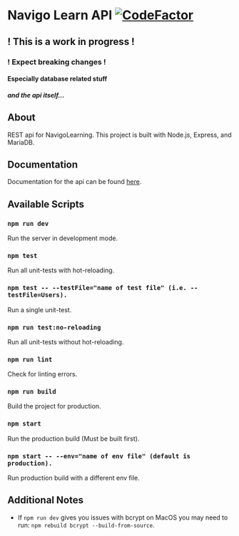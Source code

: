 # Navigo Learn API [![CodeFactor](https://www.codefactor.io/repository/github/navigolearn/api/badge/master)](https://www.codefactor.io/repository/github/navigolearn/api/overview/master)
## ! This is a work in progress !
### ! Expect breaking changes !
#### Especially database related stuff
##### and the api itself...

## About

REST api for NavigoLearning. This project is built with Node.js, Express, and
MariaDB.

## Documentation

Documentation for the api can be found [here](docs/paths/README.md).

## Available Scripts

### `npm run dev`

Run the server in development mode.

### `npm test`

Run all unit-tests with hot-reloading.

### `npm test -- --testFile="name of test file" (i.e. --testFile=Users).`

Run a single unit-test.

### `npm run test:no-reloading`

Run all unit-tests without hot-reloading.

### `npm run lint`

Check for linting errors.

### `npm run build`

Build the project for production.

### `npm start`

Run the production build (Must be built first).

### `npm start -- --env="name of env file" (default is production).`

Run production build with a different env file.

## Additional Notes

- If `npm run dev` gives you issues with bcrypt on MacOS you may need to
  run: `npm rebuild bcrypt --build-from-source`. 
